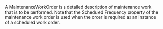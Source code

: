 ﻿A MaintenanceWorkOrder is a detailed description of maintenance work that is to be performed. Note that the Scheduled Frequency property of the maintenance work order is used when the order is required as an instance of a scheduled work order.
